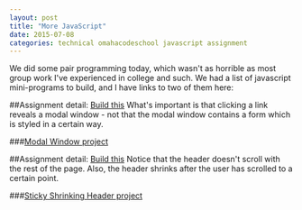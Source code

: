 ```yaml
---
layout: post
title: "More JavaScript"
date: 2015-07-08
categories: technical omahacodeschool javascript assignment
---
```


We did some pair programming today, which wasn't as horrible as most group work I've experienced in college and such. We had a list of javascript mini-programs to build, and I have links to two of them here:


##Assignment detail:
[Build this](http://cl.ly/btRR)
What's important is that clicking a link reveals a modal window - not that the modal window contains a form which is styled in a certain way.

###[Modal Window project](http://gunner-rhinoceros-67001.bitballoon.com/)


##Assignment detail:
[Build this](http://cl.ly/btHc)
Notice that the header doesn't scroll with the rest of the page. Also, the header shrinks after the user has scrolled to a certain point.

###[Sticky Shrinking Header project](http://registrar-verses-33073.bitballoon.com/)
